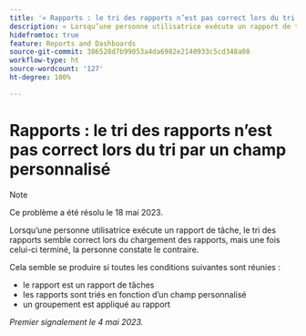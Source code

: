 ```yaml
---
title: '« Rapports : le tri des rapports n’est pas correct lors du tri par un champ personnalisé'
description: « Lorsqu’une personne utilisatrice exécute un rapport de tâche, le tri des rapports semble correct lors du chargement des rapports, mais une fois celui-ci terminé, la personne constate que le tri des rapports n’est pas correct.
hidefromtoc: true
feature: Reports and Dashboards
source-git-commit: 386528d7b99053a4da6982e2140933c5cd348a08
workflow-type: ht
source-wordcount: '127'
ht-degree: 100%

---
```



# Rapports : le tri des rapports n’est pas correct lors du tri par un champ personnalisé

>[!NOTE]
>
>Ce problème a été résolu le 18 mai 2023.

Lorsqu’une personne utilisatrice exécute un rapport de tâche, le tri des rapports semble correct lors du chargement des rapports, mais une fois celui-ci terminé, la personne constate le contraire.

Cela semble se produire si toutes les conditions suivantes sont réunies :

* le rapport est un rapport de tâches
* les rapports sont triés en fonction d’un champ personnalisé
* un groupement est appliqué au rapport

_Premier signalement le 4 mai 2023._


